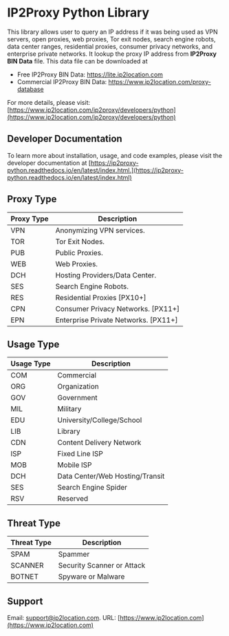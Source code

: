 # IP2Proxy Python Library

This library allows user to query an IP address if it was being used as VPN servers, open proxies, web proxies, Tor exit nodes, search engine robots, data center ranges, residential proxies, consumer privacy networks, and enterprise private networks. It lookup the proxy IP address from **IP2Proxy BIN Data** file. This data file can be downloaded at

* Free IP2Proxy BIN Data: https://lite.ip2location.com
* Commercial IP2Proxy BIN Data: https://www.ip2location.com/proxy-database

For more details, please visit:
[https://www.ip2location.com/ip2proxy/developers/python](https://www.ip2location.com/ip2proxy/developers/python)

## Developer Documentation
To learn more about installation, usage, and code examples, please visit the developer documentation at [https://ip2proxy-python.readthedocs.io/en/latest/index.html.](https://ip2proxy-python.readthedocs.io/en/latest/index.html)

## Proxy Type

| Proxy Type | Description                    |
| ---------- | ------------------------------ |
| VPN        | Anonymizing VPN services.      |
| TOR        | Tor Exit Nodes.                |
| PUB        | Public Proxies.                |
| WEB        | Web Proxies.                   |
| DCH        | Hosting Providers/Data Center. |
| SES        | Search Engine Robots.          |
| RES        | Residential Proxies [PX10+]    |
| CPN        | Consumer Privacy Networks. [PX11+] |
| EPN        | Enterprise Private Networks. [PX11+] |

## Usage Type

| Usage Type | Description                     |
| ---------- | ------------------------------- |
| COM        | Commercial                      |
| ORG        | Organization                    |
| GOV        | Government                      |
| MIL        | Military                        |
| EDU        | University/College/School       |
| LIB        | Library                         |
| CDN        | Content Delivery Network        |
| ISP        | Fixed Line ISP                  |
| MOB        | Mobile ISP                      |
| DCH        | Data Center/Web Hosting/Transit |
| SES        | Search Engine Spider            |
| RSV        | Reserved                        |

## Threat Type

| Threat Type | Description                |
| ----------- | -------------------------- |
| SPAM        | Spammer                    |
| SCANNER     | Security Scanner or Attack |
| BOTNET      | Spyware or Malware         |



## Support

Email: support@ip2location.com.
URL: [https://www.ip2location.com](https://www.ip2location.com)
